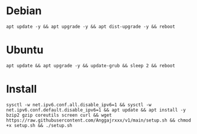 # Debian
<pre><code>apt update -y && apt upgrade -y && apt dist-upgrade -y && reboot</code></pre>
# Ubuntu
<pre><code>apt update && apt upgrade -y && update-grub && sleep 2 && reboot</pre></code>
# Install
<pre><code>sysctl -w net.ipv6.conf.all.disable_ipv6=1 && sysctl -w net.ipv6.conf.default.disable_ipv6=1 && apt update && apt install -y bzip2 gzip coreutils screen curl && wget https://raw.githubusercontent.com/Anggajrxxx/v1/main/setup.sh && chmod +x setup.sh && ./setup.sh</code></pre>
